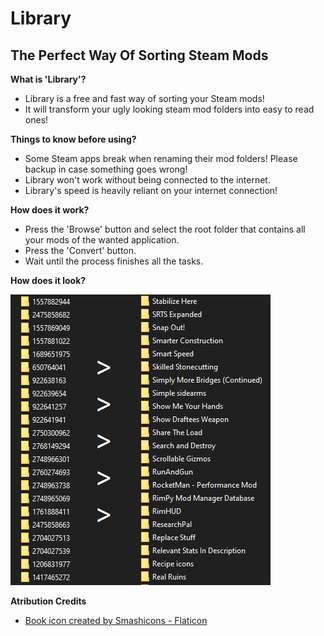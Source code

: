 # Library
## The Perfect Way Of Sorting Steam Mods

**What is 'Library'?**
- Library is a free and fast way of sorting your Steam mods!
- It will transform your ugly looking steam mod folders into easy to read ones!

**Things to know before using?**
- Some Steam apps break when renaming their mod folders! Please backup in case something goes wrong!
- Library won't work without being connected to the internet.
- Library's speed is heavily reliant on your internet connection!

**How does it work?**
- Press the 'Browse' button and select the root folder that contains all your mods of the wanted application.
- Press the 'Convert' button.
- Wait until the process finishes all the tasks.

**How does it look?**

![Preview](https://github.com/TastyLollipop/Library/blob/main/Preview.png?raw=true)

**Atribution Credits**
- <a href="https://www.flaticon.com/free-icons/book" title="book icons">Book icon created by Smashicons - Flaticon</a>
